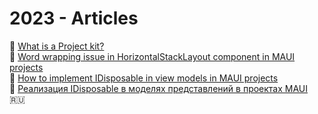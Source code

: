 # 2023 - Articles

:page_facing_up: [What is a Project kit?](https://github.com/alekseynemiro/project-kit)  
:page_facing_up: [Word wrapping issue in HorizontalStackLayout component in MAUI projects](MAUI_HorizontalStackLayout.md)  
:page_facing_up: [How to implement IDisposable in view models in MAUI projects](MAUI_IDisposable.md)  
:page_facing_up: [Реализация IDisposable в моделях представлений в проектах MAUI](MAUI_IDisposable_ru.md) :ru:

